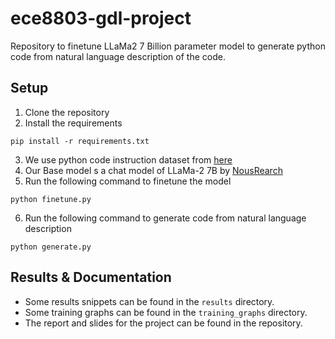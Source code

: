 # ece8803-gdl-project
Repository to finetune LLaMa2 7 Billion parameter model to generate python code from natural language description of the code.

## Setup
1. Clone the repository
2. Install the requirements
```
pip install -r requirements.txt
```
3. We use python code instruction dataset from [here](https://huggingface.co/datasets/iamtarun/python_code_instructions_18k_alpaca)
4. Our Base model s a chat model of LLaMa-2 7B by [NousRearch](https://huggingface.co/NousResearch/Llama-2-7b-chat-hf)
5. Run the following command to finetune the model
```
python finetune.py
```
6. Run the following command to generate code from natural language description
```
python generate.py
```

## Results & Documentation 
- Some results snippets can be found in the `results` directory.
- Some training graphs can be found in the `training_graphs` directory.
- The report and slides for the project can be found in the repository.
